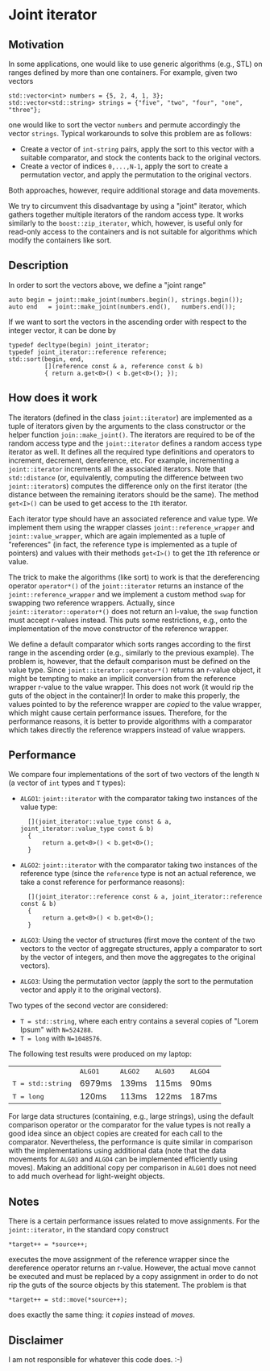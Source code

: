 Joint iterator
==============

Motivation
----------

In some applications, one would like to use generic algorithms (e.g., STL) on ranges defined by more than one
containers. For example, given two vectors

    std::vector<int> numbers = {5, 2, 4, 1, 3};
    std::vector<std::string> strings = {"five", "two", "four", "one", "three"};

one would like to sort the vector `numbers` and permute accordingly the vector `strings`.
Typical workarounds to solve this problem are as follows:

- Create a vector of `int-string` pairs, apply the sort to this vector with a suitable comparator, and stock the
  contents back to the original vectors.
- Create a vector of indices `0,...,N-1`, apply the sort to create a permutation vector, and apply the permutation to
  the original vectors.

Both approaches, however, require additional storage and data movements.

We try to circumvent this disadvantage by using a "joint" iterator, which gathers together multiple iterators
of the random access type. It works similarly to the `boost::zip_iterator`, which, however, is useful only for
read-only access to the containers and is not suitable for algorithms which modify the containers like sort.

Description
-----------

In order to sort the vectors above, we define a "joint range"

    auto begin = joint::make_joint(numbers.begin(), strings.begin());
    auto end   = joint::make_joint(numbers.end(),   numbers.end());

If we want to sort the vectors in the ascending order with respect to the integer vector, it can be done by

    typedef decltype(begin) joint_iterator;
    typedef joint_iterator::reference reference;
    std::sort(begin, end,
              [](reference const & a, reference const & b)
              { return a.get<0>() < b.get<0>(); });

How does it work
----------------

The iterators (defined in the class `joint::iterator`) are implemented as a tuple of iterators given by the arguments
to the class constructor or the helper function `join::make_joint()`. The iterators are required to be of the random
access type and the `joint::iterator` defines a random access type iterator as well. It defines all the required type
definitions and operators to increment, decrement, dereference, etc. For example, incrementing a `joint::iterator`
increments all the associated iterators. Note that `std::distance` (or, equivalently, computing the difference between
two `joint::iterator`s) computes the difference only on the first iterator (the distance between the remaining iterators
should be the same). The method `get<I>()` can be used to get access to the `I`th iterator.

Each iterator type should have an associated reference and value type.
We implement them using the wrapper classes `joint::reference_wrapper` and `joint::value_wrapper`, which are again
implemented as a tuple of "references" (in fact, the reference type is implemented as a tuple of pointers) and values
with their methods `get<I>()` to get the `I`th reference or value.

The trick to make the algorithms (like sort) to work is that the dereferencing operator `operator*()` of the
`joint::iterator` returns an instance of the `joint::reference_wrapper` and we implement a custom method `swap` for
swapping two reference wrappers. Actually, since `joint::iterator::operator*()` does not return an l-value, the `swap`
function must accept r-values instead. This puts some restrictions, e.g., onto the implementation of the move
constructor of the reference wrapper.

We define a default comparator which sorts ranges according to the first range in the ascending order (e.g., similarly
to the previous example). The problem is, however, that the default comparison must be defined on the value type.
Since `joint::iterator::operator*()` returns an r-value object, it might be tempting to make an implicit conversion
from the reference wrapper r-value to the value wrapper. This does not work (it would rip the guts of the object in the
container)! In order to make this properly, the values pointed to by the reference wrapper are *copied* to the value
wrapper, which might cause certain performance issues. Therefore, for the performance reasons, it is better to provide
algorithms with a comparator which takes directly the reference wrappers instead of value wrappers.

Performance
-----------

We compare four implementations of the sort of two vectors of the length `N` (a vector of `int` types and `T` types):

- `ALGO1`: `joint::iterator` with the comparator taking two instances of the value type:

        [](joint_iterator::value_type const & a, joint_iterator::value_type const & b)
        {
            return a.get<0>() < b.get<0>();
        }

- `ALGO2`: `joint::iterator` with the comparator taking two instances of the reference type (since the `reference` type
  is not an actual reference, we take a const reference for performance reasons):

        [](joint_iterator::reference const & a, joint_iterator::reference const & b)
        {
            return a.get<0>() < b.get<0>();
        }

- `ALGO3`: Using the vector of structures (first move the content of the two vectors to the vector of aggregate
  structures, apply a comparator to sort by the vector of integers, and then move the aggregates to the original
  vectors).

- `ALGO3`: Using the permutation vector (apply the sort to the permutation vector and apply it to the original vectors).

Two types of the second vector are considered:

- `T = std::string`, where each entry contains a several copies of "Lorem Ipsum" with `N=524288`.
- `T = long` with `N=1048576`.

The following test results were produced on my laptop:

<table>
    <tr>
        <td></td>
        <td><tt>ALGO1</tt></td>
        <td><tt>ALGO2</tt></td>
        <td><tt>ALGO3</tt></td>
        <td><tt>ALGO4</tt></td>
    </tr>
    <tr>
        <td><tt>T = std::string</tt></td>
        <td>6979ms</td>
        <td>139ms</td>
        <td>115ms</td>
        <td>90ms</td>
    </tr>
    <tr>
        <td><tt>T = long</tt></td>
        <td>120ms</td>
        <td>113ms</td>
        <td>122ms</td>
        <td>187ms</td>
    </tr>
</table>

For large data structures (containing, e.g., large strings), using the default comparison operator or the comparator
for the value types is not really a good idea since an object copies are created for each call to the comparator.
Nevertheless, the performance is quite similar in comparison with the implementations using additional data
(note that the data movements for `ALGO3` and `ALGO4` can be implemented efficiently using moves).
Making an additional copy per comparison in `ALGO1` does not need to add much overhead for light-weight objects.

Notes
-----

There is a certain performance issues related to move assignments.
For the `joint::iterator`, in the standard copy construct

    *target++ = *source++;

executes the move assignment of the reference wrapper since the dereference operator returns an r-value.
However, the actual move cannot be executed and must be replaced by a copy assignment in order to do not rip the guts
of the source objects by this statement.
The problem is that

    *target++ = std::move(*source++);

does exactly the same thing: it *copies* instead of *moves*.

Disclaimer
----------

I am not responsible for whatever this code does. :-)
